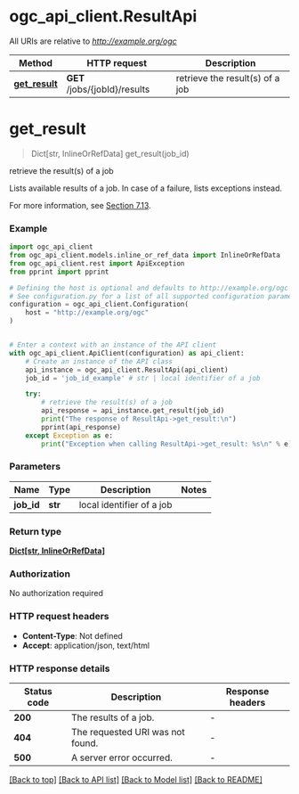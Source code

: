 # ogc_api_client.ResultApi

All URIs are relative to *http://example.org/ogc*

Method | HTTP request | Description
------------- | ------------- | -------------
[**get_result**](ResultApi.md#get_result) | **GET** /jobs/{jobId}/results | retrieve the result(s) of a job


# **get_result**
> Dict[str, InlineOrRefData] get_result(job_id)

retrieve the result(s) of a job

Lists available results of a job. In case of a failure, lists exceptions instead.

For more information, see [Section 7.13](https://docs.ogc.org/is/18-062r2/18-062r2.html#sc_retrieve_job_results).


### Example


```python
import ogc_api_client
from ogc_api_client.models.inline_or_ref_data import InlineOrRefData
from ogc_api_client.rest import ApiException
from pprint import pprint

# Defining the host is optional and defaults to http://example.org/ogc
# See configuration.py for a list of all supported configuration parameters.
configuration = ogc_api_client.Configuration(
    host = "http://example.org/ogc"
)


# Enter a context with an instance of the API client
with ogc_api_client.ApiClient(configuration) as api_client:
    # Create an instance of the API class
    api_instance = ogc_api_client.ResultApi(api_client)
    job_id = 'job_id_example' # str | local identifier of a job

    try:
        # retrieve the result(s) of a job
        api_response = api_instance.get_result(job_id)
        print("The response of ResultApi->get_result:\n")
        pprint(api_response)
    except Exception as e:
        print("Exception when calling ResultApi->get_result: %s\n" % e)
```



### Parameters


Name | Type | Description  | Notes
------------- | ------------- | ------------- | -------------
 **job_id** | **str**| local identifier of a job | 

### Return type

[**Dict[str, InlineOrRefData]**](InlineOrRefData.md)

### Authorization

No authorization required

### HTTP request headers

 - **Content-Type**: Not defined
 - **Accept**: application/json, text/html

### HTTP response details

| Status code | Description | Response headers |
|-------------|-------------|------------------|
**200** | The results of a job. |  -  |
**404** | The requested URI was not found. |  -  |
**500** | A server error occurred. |  -  |

[[Back to top]](#) [[Back to API list]](../README.md#documentation-for-api-endpoints) [[Back to Model list]](../README.md#documentation-for-models) [[Back to README]](../README.md)

